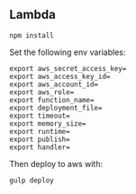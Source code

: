 ## Lambda 

```
npm install
```

Set the following env variables:

```
export aws_secret_access_key=
export aws_access_key_id=
export aws_account_id=
export aws_role=
export function_name=
export deployment_file=
export timeout=
export memory_size=
export runtime=
export publish=
export handler=
```
Then deploy to aws with:

```
gulp deploy
```